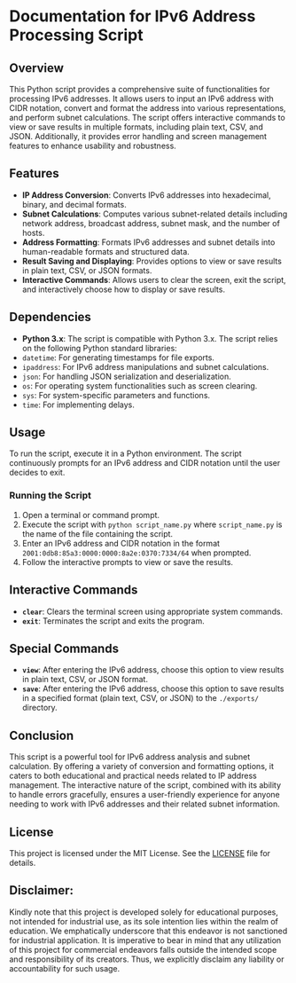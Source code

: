 # Documentation for IPv6 Address Processing Script

## Overview
This Python script provides a comprehensive suite of functionalities for processing IPv6 addresses. It allows users to input an IPv6 address with CIDR notation, convert and format the address into various representations, and perform subnet calculations. The script offers interactive commands to view or save results in multiple formats, including plain text, CSV, and JSON. Additionally, it provides error handling and screen management features to enhance usability and robustness.

## Features
- **IP Address Conversion**: Converts IPv6 addresses into hexadecimal, binary, and decimal formats.
- **Subnet Calculations**: Computes various subnet-related details including network address, broadcast address, subnet mask, and the number of hosts.
- **Address Formatting**: Formats IPv6 addresses and subnet details into human-readable formats and structured data.
- **Result Saving and Displaying**: Provides options to view or save results in plain text, CSV, or JSON formats.
- **Interactive Commands**: Allows users to clear the screen, exit the script, and interactively choose how to display or save results.

## Dependencies
- **Python 3.x**: The script is compatible with Python 3.x.
The script relies on the following Python standard libraries:
- `datetime`: For generating timestamps for file exports.
- `ipaddress`: For IPv6 address manipulations and subnet calculations.
- `json`: For handling JSON serialization and deserialization.
- `os`: For operating system functionalities such as screen clearing.
- `sys`: For system-specific parameters and functions.
- `time`: For implementing delays.

## Usage
To run the script, execute it in a Python environment. The script continuously prompts for an IPv6 address and CIDR notation until the user decides to exit. 

### Running the Script
1. Open a terminal or command prompt.
2. Execute the script with `python script_name.py` where `script_name.py` is the name of the file containing the script.
3. Enter an IPv6 address and CIDR notation in the format `2001:0db8:85a3:0000:0000:8a2e:0370:7334/64` when prompted.
4. Follow the interactive prompts to view or save the results.

## Interactive Commands
- **`clear`**: Clears the terminal screen using appropriate system commands.
- **`exit`**: Terminates the script and exits the program.

## Special Commands
- **`view`**: After entering the IPv6 address, choose this option to view results in plain text, CSV, or JSON format.
- **`save`**: After entering the IPv6 address, choose this option to save results in a specified format (plain text, CSV, or JSON) to the `./exports/` directory.

## Conclusion
This script is a powerful tool for IPv6 address analysis and subnet calculation. By offering a variety of conversion and formatting options, it caters to both educational and practical needs related to IP address management. The interactive nature of the script, combined with its ability to handle errors gracefully, ensures a user-friendly experience for anyone needing to work with IPv6 addresses and their related subnet information.

## **License**
This project is licensed under the MIT License. See the [LICENSE](LICENSE) file for details.

## **Disclaimer:**
Kindly note that this project is developed solely for educational purposes, not intended for industrial use, as its sole intention lies within the realm of education. We emphatically underscore that this endeavor is not sanctioned for industrial application. It is imperative to bear in mind that any utilization of this project for commercial endeavors falls outside the intended scope and responsibility of its creators. Thus, we explicitly disclaim any liability or accountability for such usage.